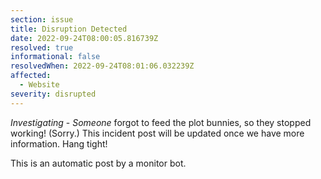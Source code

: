 ```yaml
---
section: issue
title: Disruption Detected
date: 2022-09-24T08:00:05.816739Z
resolved: true
informational: false
resolvedWhen: 2022-09-24T08:01:06.032239Z
affected:
  - Website
severity: disrupted
---
```

*Investigating* - _Someone_ forgot to feed the plot bunnies, so they stopped working! (Sorry.) This incident post will be updated once we have more information. Hang tight!

This is an automatic post by a monitor bot.
        